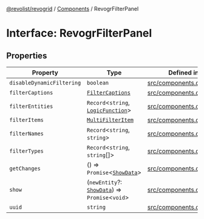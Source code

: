 [@revolist/revogrid](README.md) / [Components](Namespace.Components.md) / RevogrFilterPanel

# Interface: RevogrFilterPanel

## Properties

| Property | Type | Defined in |
| ------ | ------ | ------ |
| `disableDynamicFiltering` | `boolean` | [src/components.d.ts:392](https://github.com/revolist/revogrid/blob/b6cbd022f95d7e046d6bc88abeaf01a3bc067577/src/components.d.ts#L392) |
| `filterCaptions` | [`FilterCaptions`](TypeAlias.FilterCaptions.md) | [src/components.d.ts:393](https://github.com/revolist/revogrid/blob/b6cbd022f95d7e046d6bc88abeaf01a3bc067577/src/components.d.ts#L393) |
| `filterEntities` | `Record`\<`string`, [`LogicFunction`](TypeAlias.LogicFunction.md)\> | [src/components.d.ts:394](https://github.com/revolist/revogrid/blob/b6cbd022f95d7e046d6bc88abeaf01a3bc067577/src/components.d.ts#L394) |
| `filterItems` | [`MultiFilterItem`](TypeAlias.MultiFilterItem.md) | [src/components.d.ts:395](https://github.com/revolist/revogrid/blob/b6cbd022f95d7e046d6bc88abeaf01a3bc067577/src/components.d.ts#L395) |
| `filterNames` | `Record`\<`string`, `string`\> | [src/components.d.ts:396](https://github.com/revolist/revogrid/blob/b6cbd022f95d7e046d6bc88abeaf01a3bc067577/src/components.d.ts#L396) |
| `filterTypes` | `Record`\<`string`, `string`[]\> | [src/components.d.ts:397](https://github.com/revolist/revogrid/blob/b6cbd022f95d7e046d6bc88abeaf01a3bc067577/src/components.d.ts#L397) |
| `getChanges` | () => `Promise`\<[`ShowData`](TypeAlias.ShowData.md)\> | [src/components.d.ts:398](https://github.com/revolist/revogrid/blob/b6cbd022f95d7e046d6bc88abeaf01a3bc067577/src/components.d.ts#L398) |
| `show` | (`newEntity`?: [`ShowData`](TypeAlias.ShowData.md)) => `Promise`\<`void`\> | [src/components.d.ts:399](https://github.com/revolist/revogrid/blob/b6cbd022f95d7e046d6bc88abeaf01a3bc067577/src/components.d.ts#L399) |
| `uuid` | `string` | [src/components.d.ts:400](https://github.com/revolist/revogrid/blob/b6cbd022f95d7e046d6bc88abeaf01a3bc067577/src/components.d.ts#L400) |
